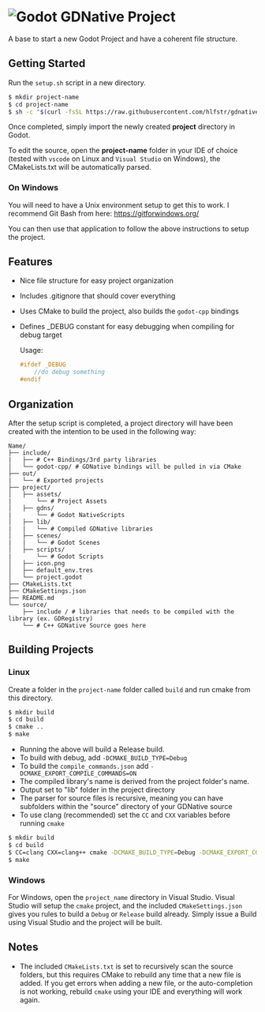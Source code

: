 # ![Godot](https://raw.githubusercontent.com/hlfstr/gdnative-project/master/icon.png) GDNative Project 
A base to start a new Godot Project and have a coherent file structure.

## Getting Started
Run the `setup.sh` script in a new directory.
```sh
$ mkdir project-name
$ cd project-name
$ sh -c "$(curl -fsSL https://raw.githubusercontent.com/hlfstr/gdnative-project/master/setup.sh)"
```
Once completed, simply import the newly created **project** directory in Godot.

To edit the source, open the **project-name** folder in your IDE of choice (tested with `vscode` on Linux and `Visual Studio` on Windows), the CMakeLists.txt will be automatically parsed. 

### On Windows
You will need to have a Unix environment setup to get this to work.  I recommend Git Bash from here: https://gitforwindows.org/

You can then use that application to follow the above instructions to setup the project.

## Features

* Nice file structure for easy project organization
* Includes .gitignore that should cover everything
* Uses CMake to build the project, also builds the `godot-cpp` bindings
* Defines _DEBUG constant for easy debugging when compiling for debug target

    Usage:
    ```cpp
    #ifdef _DEBUG
        //do debug something
    #endif
    ```

## Organization

After the setup script is completed, a project directory will have been created with the intention to be used in the following way:  

```
Name/
├── include/
|   ├── # C++ Bindings/3rd party libraries
│   └── godot-cpp/ # GDNative bindings will be pulled in via CMake
├── out/
|   └── # Exported projects
├── project/
│   ├── assets/
|       └── # Project Assets
│   ├── gdns/
|       └── # Godot NativeScripts
│   ├── lib/
|   |   └── # Compiled GDNative libraries
│   ├── scenes/
|   |   └── # Godot Scenes
│   ├── scripts/
|       └── # Godot Scripts
│   ├── icon.png
│   ├── default_env.tres
│   └── project.godot
├── CMakeLists.txt
├── CMakeSettings.json
├── README.md
└── source/
    ├── include / # libraries that needs to be compiled with the library (ex. GDRegistry)
    └── # C++ GDNative Source goes here
```

## Building Projects
### Linux

Create a folder in the `project-name` folder called `build` and run cmake from this directory.

```sh
$ mkdir build
$ cd build
$ cmake ..
$ make
```

* Running the above will build a Release build.
* To build with debug, add `-DCMAKE_BUILD_TYPE=Debug`
* To build the `compile_commands.json` add `-DCMAKE_EXPORT_COMPILE_COMMANDS=ON`
* The compiled library's name is derived from the project folder's name.
* Output set to "lib" folder in the project directory
* The parser for source files is  recursive, meaning you can have subfolders within the "source" directory of your GDNative source
* To use clang (recommended) set the `CC` and `CXX` variables before running `cmake`
```sh
$ mkdir build
$ cd build
$ CC=clang CXX=clang++ cmake -DCMAKE_BUILD_TYPE=Debug -DCMAKE_EXPORT_COMPILE_COMMANDS=ON ..
$ make
```

### Windows

For Windows, open the `project_name` directory in Visual Studio.  Visual Studio will setup the `cmake` project, and the included `CMakeSettings.json` gives you rules to build a `Debug` or `Release` build already.  Simply issue a Build using Visual Studio and the project will be built.

## Notes

* The included `CMakeLists.txt` is set to recursively scan the source folders, but this requires CMake to rebuild any time that a new file is added.  If you get errors when adding a new file, or the auto-completion is not working, rebuild `cmake` using your IDE and everything will work again.